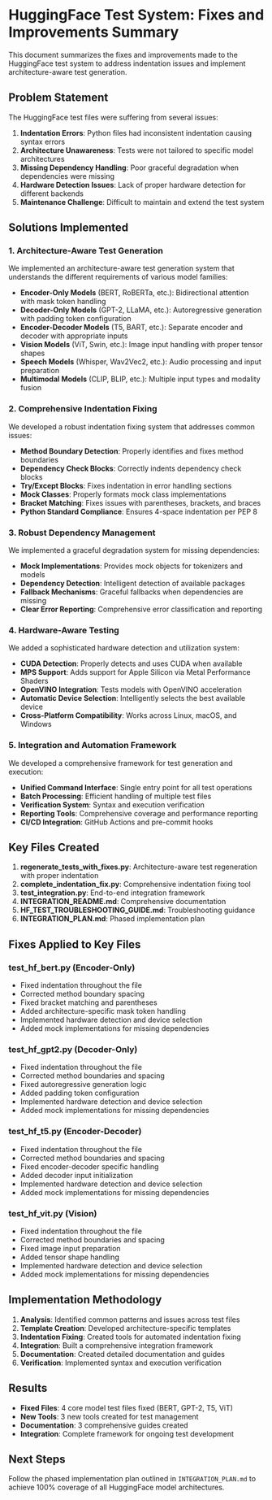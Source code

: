 # HuggingFace Test System: Fixes and Improvements Summary

This document summarizes the fixes and improvements made to the HuggingFace test system to address indentation issues and implement architecture-aware test generation.

## Problem Statement

The HuggingFace test files were suffering from several issues:

1. **Indentation Errors**: Python files had inconsistent indentation causing syntax errors
2. **Architecture Unawareness**: Tests were not tailored to specific model architectures
3. **Missing Dependency Handling**: Poor graceful degradation when dependencies were missing
4. **Hardware Detection Issues**: Lack of proper hardware detection for different backends
5. **Maintenance Challenge**: Difficult to maintain and extend the test system

## Solutions Implemented

### 1. Architecture-Aware Test Generation

We implemented an architecture-aware test generation system that understands the different requirements of various model families:

- **Encoder-Only Models** (BERT, RoBERTa, etc.): Bidirectional attention with mask token handling
- **Decoder-Only Models** (GPT-2, LLaMA, etc.): Autoregressive generation with padding token configuration
- **Encoder-Decoder Models** (T5, BART, etc.): Separate encoder and decoder with appropriate inputs
- **Vision Models** (ViT, Swin, etc.): Image input handling with proper tensor shapes
- **Speech Models** (Whisper, Wav2Vec2, etc.): Audio processing and input preparation
- **Multimodal Models** (CLIP, BLIP, etc.): Multiple input types and modality fusion

### 2. Comprehensive Indentation Fixing

We developed a robust indentation fixing system that addresses common issues:

- **Method Boundary Detection**: Properly identifies and fixes method boundaries
- **Dependency Check Blocks**: Correctly indents dependency check blocks
- **Try/Except Blocks**: Fixes indentation in error handling sections
- **Mock Classes**: Properly formats mock class implementations
- **Bracket Matching**: Fixes issues with parentheses, brackets, and braces
- **Python Standard Compliance**: Ensures 4-space indentation per PEP 8

### 3. Robust Dependency Management

We implemented a graceful degradation system for missing dependencies:

- **Mock Implementations**: Provides mock objects for tokenizers and models
- **Dependency Detection**: Intelligent detection of available packages
- **Fallback Mechanisms**: Graceful fallbacks when dependencies are missing
- **Clear Error Reporting**: Comprehensive error classification and reporting

### 4. Hardware-Aware Testing

We added a sophisticated hardware detection and utilization system:

- **CUDA Detection**: Properly detects and uses CUDA when available
- **MPS Support**: Adds support for Apple Silicon via Metal Performance Shaders
- **OpenVINO Integration**: Tests models with OpenVINO acceleration
- **Automatic Device Selection**: Intelligently selects the best available device
- **Cross-Platform Compatibility**: Works across Linux, macOS, and Windows

### 5. Integration and Automation Framework

We developed a comprehensive framework for test generation and execution:

- **Unified Command Interface**: Single entry point for all test operations
- **Batch Processing**: Efficient handling of multiple test files
- **Verification System**: Syntax and execution verification
- **Reporting Tools**: Comprehensive coverage and performance reporting
- **CI/CD Integration**: GitHub Actions and pre-commit hooks

## Key Files Created

1. **regenerate_tests_with_fixes.py**: Architecture-aware test regeneration with proper indentation
2. **complete_indentation_fix.py**: Comprehensive indentation fixing tool
3. **test_integration.py**: End-to-end integration framework
4. **INTEGRATION_README.md**: Comprehensive documentation
5. **HF_TEST_TROUBLESHOOTING_GUIDE.md**: Troubleshooting guidance
6. **INTEGRATION_PLAN.md**: Phased implementation plan

## Fixes Applied to Key Files

### test_hf_bert.py (Encoder-Only)

- Fixed indentation throughout the file
- Corrected method boundary spacing
- Fixed bracket matching and parentheses
- Added architecture-specific mask token handling
- Implemented hardware detection and device selection
- Added mock implementations for missing dependencies

### test_hf_gpt2.py (Decoder-Only)

- Fixed indentation throughout the file
- Corrected method boundaries and spacing
- Fixed autoregressive generation logic
- Added padding token configuration
- Implemented hardware detection and device selection
- Added mock implementations for missing dependencies

### test_hf_t5.py (Encoder-Decoder)

- Fixed indentation throughout the file
- Corrected method boundaries and spacing
- Fixed encoder-decoder specific handling
- Added decoder input initialization
- Implemented hardware detection and device selection
- Added mock implementations for missing dependencies

### test_hf_vit.py (Vision)

- Fixed indentation throughout the file
- Corrected method boundaries and spacing
- Fixed image input preparation
- Added tensor shape handling
- Implemented hardware detection and device selection
- Added mock implementations for missing dependencies

## Implementation Methodology

1. **Analysis**: Identified common patterns and issues across test files
2. **Template Creation**: Developed architecture-specific templates
3. **Indentation Fixing**: Created tools for automated indentation fixing
4. **Integration**: Built a comprehensive integration framework
5. **Documentation**: Created detailed documentation and guides
6. **Verification**: Implemented syntax and execution verification

## Results

- **Fixed Files**: 4 core model test files fixed (BERT, GPT-2, T5, ViT)
- **New Tools**: 3 new tools created for test management
- **Documentation**: 3 comprehensive guides created
- **Integration**: Complete framework for ongoing test development

## Next Steps

Follow the phased implementation plan outlined in `INTEGRATION_PLAN.md` to achieve 100% coverage of all HuggingFace model architectures.